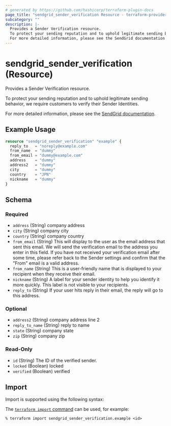 ```yaml
---
# generated by https://github.com/hashicorp/terraform-plugin-docs
page_title: "sendgrid_sender_verification Resource - terraform-provider-sendgrid"
subcategory: ""
description: |-
  Provides a Sender Verification resource.
  To protect your sending reputation and to uphold legitimate sending behavior, we require customers to verify their Sender Identities.
  For more detailed information, please see the SendGrid documentation https://docs.sendgrid.com/ui/sending-email/sender-verification.
---
```


# sendgrid_sender_verification (Resource)

Provides a Sender Verification resource.

To protect your sending reputation and to uphold legitimate sending behavior, we require customers to verify their Sender Identities.

For more detailed information, please see the [SendGrid documentation](https://docs.sendgrid.com/ui/sending-email/sender-verification).

## Example Usage

```terraform
resource "sendgrid_sender_verification" "example" {
  reply_to   = "noreply@example.com"
  from_name  = "dummy"
  from_email = "dummy@example.com"
  address    = "dummy"
  address2   = "dummy"
  city       = "dummy"
  country    = "JPN"
  nickname   = "dummy"
}
```

<!-- schema generated by tfplugindocs -->
## Schema

### Required

- `address` (String) company address
- `city` (String) company city
- `country` (String) company country
- `from_email` (String) This will display to the user as the email address that sent this email. We will send the verification email to the address you enter in this field. If you have not received your verification email after some time, please refer back to the Sender settings and confirm that the "From" email is a valid address.
- `from_name` (String) This is a user-friendly name that is displayed to your recipient when they receive their email.
- `nickname` (String) A label for your sender identity to help you identify it more quickly. This label is not visible to your recipients.
- `reply_to` (String) If your user hits reply in their email, the reply will go to this address.

### Optional

- `address2` (String) company address line 2
- `reply_to_name` (String) reply to name
- `state` (String) company state
- `zip` (String) company zip

### Read-Only

- `id` (String) The ID of the verified sender.
- `locked` (Boolean) locked
- `verified` (Boolean) verified

## Import

Import is supported using the following syntax:

The [`terraform import` command](https://developer.hashicorp.com/terraform/cli/commands/import) can be used, for example:

```shell
% terraform import sendgrid_sender_verification.example <id>
```
